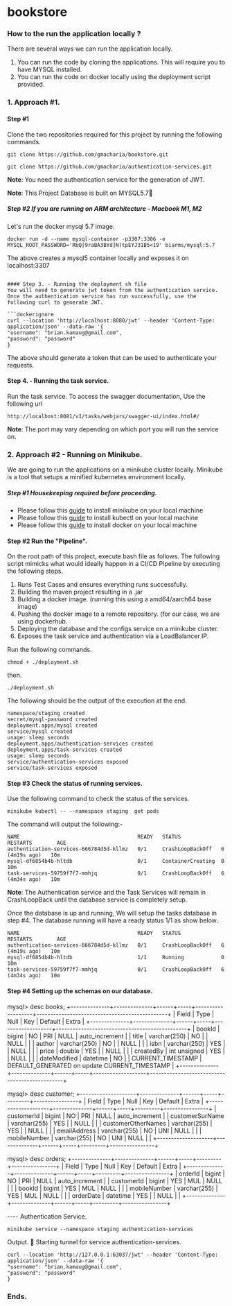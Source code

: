 # bookstore
### How to the run the application locally ?

There are several ways we can run the application locally.
1. You can run the code by cloning the applications. This will require you to have MYSQL installed.
2. You can run the code on docker locally using the deployment script provided.

### 1. Approach #1.

#### Step #1

Clone the two repositories required for this project by running the following commands.
````
git clone https://github.com/gmacharia/bookstore.git
````

```
git clone https://github.com/gmacharia/authentication-services.git
```
**Note**: You need the authentication service for the generation of JWT.

**Note**: This Project Database is built on MYSQL5.7🫣


##### Step #2 If you are running on ARM architecture - Macbook M1, M2

Let's run the docker mysql 5.7 image.

```code
docker run -d --name mysql-container -p3307:3306 -e MYSQL_ROOT_PASSWORD='RbQ|9raBA3BYd]N)tpEYJ31B5<19' biarms/mysql:5.7
```
The above creates a mysql5 container locally and exposes it on localhost:3307

```

#### Step 3. - Running the deployment sh file
You will need to generate jwt token from the authentication service.
Once the authentication service has run successfully, use the following curl to generate JWT.

```dockerignore
curl --location 'http://localhost:8080/jwt' --header 'Content-Type: application/json' --data-raw '{
"username": "brian.kamaug@gmail.com",
"password": "password"
}
```
The above should generate a token that can be used to authenticate your requests.

#### Step 4. - Running the task service.
Run the task service. To access the swagger documentation, Use the following url

```
http://localhost:8081/v1/tasks/webjars/swagger-ui/index.html#/
```
**Note**: The port may vary depending on which port you will run the service on.


### 2. Approach #2 - Running on Minikube.
We are going to run the applications on a minikube cluster locally. Minikube is a tool
that setups a minified kubernetes environment locally.

##### Step #1 Housekeeping required before proceeding.
- Please follow this [guide](https://minikube.sigs.k8s.io/docs/start/) to install minikube on your local machine
- Please follow this [guide](https://kubernetes.io/docs/tasks/tools/) to install kubectl on your local machine
- Please follow this [guide](https://docs.docker.com/engine/install/ubuntu/) to install docker on your local machine

#### Step #2 Run the "Pipeline".

On the root path of this project, execute bash file as follows. The following script mimicks what would ideally happen
in a CI/CD Pipeline by executing the following steps.

1. Runs Test Cases and ensures everything runs successfully.
2. Building the maven project resulting in a .jar
2. Building a docker image. (running this using a amd64/aarch64 base image)
3. Pushing the docker image to a remote repository. (for our case, we are using dockerhub.
4. Deploying the database and the configs service on a minikube cluster.
5. Exposes the task service and authentication via a LoadBalancer IP.

Run the following commands.
```dockerignore
chmod + ./deployment.sh
```
then.
```dockerignore
./deployment.sh
```

The following should be the output of the execution at the end.
```codeblock
namespace/staging created
secret/mysql-password created
deployment.apps/mysql created
service/mysql created
usage: sleep seconds
deployment.apps/authentication-services created
deployment.apps/task-services created
usage: sleep seconds
service/authentication-services exposed
service/task-services exposed
```

#### Step #3 Check the status of running services.
Use the following command to check the status of the services.
```dockerignore
minikube kubectl -- --namespace staging  get pods
```
The command will output the following:-

```codeblock
NAME                                      READY   STATUS             RESTARTS        AGE
authentication-services-666784d5d-kllmz   0/1     CrashLoopBackOff   6 (4m19s ago)   10m
mysql-df6854b4b-hltdb                     0/1     ContainerCreating  0               10m
task-services-59759f7f7-mmhjq             0/1     CrashLoopBackOff   6 (4m34s ago)   10m
```

**Note**: The Authentication service and the Task Services will remain in CrashLoopBack
until the database service is completely setup.

Once the database is up and running, We will setup the tasks database in step #4. The database running
will have a ready status 1/1 as show below.

```codeblock
NAME                                      READY   STATUS             RESTARTS        AGE
authentication-services-666784d5d-kllmz   0/1     CrashLoopBackOff   6 (4m19s ago)   10m
mysql-df6854b4b-hltdb                     1/1     Running            0               10m
task-services-59759f7f7-mmhjq             0/1     CrashLoopBackOff   6 (4m34s ago)   10m
```


#### Step #4 Setting up the schemas on our database.

mysql> desc books;
+--------------+--------------+------+-----+-------------------+-----------------------------------------------+
| Field        | Type         | Null | Key | Default           | Extra                                         |
+--------------+--------------+------+-----+-------------------+-----------------------------------------------+
| bookId       | bigint       | NO   | PRI | NULL              | auto_increment                                |
| title        | varchar(250) | NO   |     | NULL              |                                               |
| author       | varchar(250) | NO   |     | NULL              |                                               |
| isbn         | varchar(250) | YES  |     | NULL              |                                               |
| price        | double       | YES  |     | NULL              |                                               |
| createdBy    | int unsigned | YES  |     | NULL              |                                               |
| dateModified | datetime     | NO   |     | CURRENT_TIMESTAMP | DEFAULT_GENERATED on update CURRENT_TIMESTAMP |
+--------------+--------------+------+-----+-------------------+-----------------------------------------------+

mysql> desc customer;
+--------------------+--------------+------+-----+---------+----------------+
| Field              | Type         | Null | Key | Default | Extra          |
+--------------------+--------------+------+-----+---------+----------------+
| customerId         | bigint       | NO   | PRI | NULL    | auto_increment |
| customerSurName    | varchar(255) | YES  |     | NULL    |                |
| customerOtherNames | varchar(255) | YES  |     | NULL    |                |
| emailAddress       | varchar(255) | NO   | UNI | NULL    |                |
| mobileNumber       | varchar(255) | NO   | UNI | NULL    |                |
+--------------------+--------------+------+-----+---------+----------------+

mysql> desc orders;
+--------------+--------------+------+-----+---------+----------------+
| Field        | Type         | Null | Key | Default | Extra          |
+--------------+--------------+------+-----+---------+----------------+
| orderId      | bigint       | NO   | PRI | NULL    | auto_increment |
| customerId   | bigint       | YES  | MUL | NULL    |                |
| bookId       | bigint       | YES  | MUL | NULL    |                |
| mobileNumber | varchar(255) | YES  | MUL | NULL    |                |
| orderDate    | datetime     | YES  |     | NULL    |                |
+--------------+--------------+------+-----+---------+----------------+

---- Authentication Service.
```codeblock
minikube service --namespace staging authentication-services
```
Output.
🏃  Starting tunnel for service authentication-services.
```curl
curl --location 'http://127.0.0.1:63037/jwt' --header 'Content-Type: application/json' --data-raw '{
"username": "brian.kamaug@gmail.com",
"password": "password"
}
```

### Ends.
